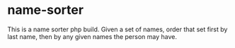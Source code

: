 # name-sorter
This is a name sorter php build. Given a set of names, order that set first by last name, then by any given names the person may have.
